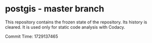 # postgis - master branch

This repository contains the frozen state of the repository.
Its history is cleared. It is used only for static code
analysis with Codacy.

Commit Time: 1729137465